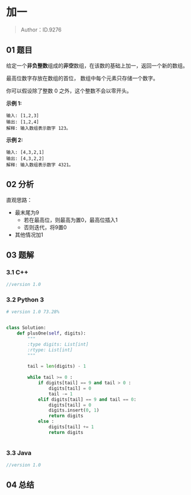 # 加一

> Author：ID.9276

## 01 题目

给定一个**非负整数**组成的**非空**数组，在该数的基础上加一，返回一个新的数组。

最高位数字存放在数组的首位， 数组中每个元素只存储一个数字。

你可以假设除了整数 0 之外，这个整数不会以零开头。

**示例 1:**

```
输入: [1,2,3]
输出: [1,2,4]
解释: 输入数组表示数字 123。
```

**示例 2:**

```
输入: [4,3,2,1]
输出: [4,3,2,2]
解释: 输入数组表示数字 4321。
```

## 02 分析

直观思路：

- 最末尾为9
  - 若在最高位，则最高为置0，最高位插入1
  - 否则迭代，将9置0
- 其他情况加1

## 03 题解

### 3.1 C++

```c++
//version 1.0

```



### 3.2 Python 3

```python
# version 1.0 73.28%


class Solution:
    def plusOne(self, digits):
        """
        :type digits: List[int]
        :rtype: List[int]
        """
        
        tail = len(digits) - 1
        
        while tail >= 0 :
            if digits[tail] == 9 and tail > 0 :
                digits[tail] = 0
                tail -= 1
            elif digits[tail] == 9 and tail == 0:
                digits[tail] = 0
                digits.insert(0, 1)
                return digits
            else :
                digits[tail] += 1
                return digits
```



```

```



### 3.3 Java

```java
//version 1.0
```



## 04 总结

